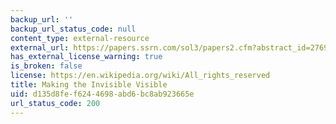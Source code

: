 ```yaml
---
backup_url: ''
backup_url_status_code: null
content_type: external-resource
external_url: https://papers.ssrn.com/sol3/papers2.cfm?abstract_id=2769028
has_external_license_warning: true
is_broken: false
license: https://en.wikipedia.org/wiki/All_rights_reserved
title: Making the Invisible Visible
uid: d135d8fe-f624-4698-abd6-bc8ab923665e
url_status_code: 200
---
```

